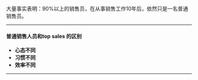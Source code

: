 大量事实表明：90%以上的销售员，在从事销售工作10年后，依然只是一名普通销售员。      
      
*****
#### 普通销售人员和top sales  的区别
- **心态不同**
- **习惯不同**
- **效率不同**

*****

